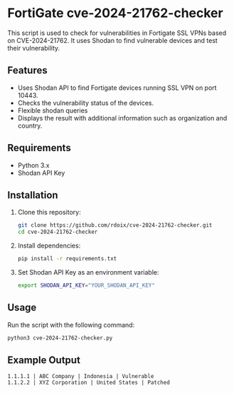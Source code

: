 # FortiGate cve-2024-21762-checker
This script is used to check for vulnerabilities in Fortigate SSL VPNs based on CVE-2024-21762. It uses Shodan to find vulnerable devices and test their vulnerability.

## Features
- Uses Shodan API to find Fortigate devices running SSL VPN on port 10443.
- Checks the vulnerability status of the devices.
- Flexible shodan queries
- Displays the result with additional information such as organization and country.

## Requirements
- Python 3.x
- Shodan API Key

## Installation
1. Clone this repository:
    ```bash
    git clone https://github.com/rdoix/cve-2024-21762-checker.git
    cd cve-2024-21762-checker
    ```

2. Install dependencies:
    ```bash
    pip install -r requirements.txt
    ```

3. Set Shodan API Key as an environment variable:
    ```bash
    export SHODAN_API_KEY="YOUR_SHODAN_API_KEY"
    ```

## Usage
Run the script with the following command:
```bash
python3 cve-2024-21762-checker.py
```

## Example Output
```
1.1.1.1 | ABC Company | Indonesia | Vulnerable
1.1.2.2 | XYZ Corporation | United States | Patched
```

